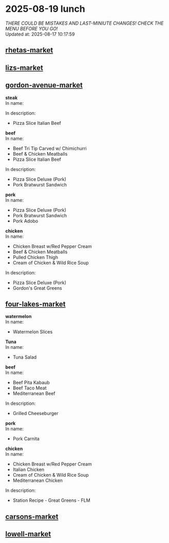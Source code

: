 # 2025-08-19 lunch  
*THERE COULD BE MISTAKES AND LAST-MINIUTE CHANGES! CHECK THE MENU BEFORE YOU GO!*  
Updated at: 2025-08-17 10:17:59  
## [rhetas-market](https://wisc-housingdining.nutrislice.com/menu/rhetas-market/lunch/2025-08-19)  
## [lizs-market](https://wisc-housingdining.nutrislice.com/menu/lizs-market/lunch/2025-08-19)  
## [gordon-avenue-market](https://wisc-housingdining.nutrislice.com/menu/gordon-avenue-market/lunch/2025-08-19)  
**steak**  
In name:   
  
In description:   
 - Pizza Slice Italian Beef  
  
**beef**  
In name:   
 - Beef Tri Tip Carved w/ Chimichurri  
 - Beef & Chicken Meatballs  
 - Pizza Slice Italian Beef  
  
In description:   
 - Pizza Slice Deluxe (Pork)  
 - Pork Bratwurst Sandwich  
  
**pork**  
In name:   
 - Pizza Slice Deluxe (Pork)  
 - Pork Bratwurst Sandwich  
 - Pork Adobo  
  
**chicken**  
In name:   
 - Chicken Breast w/Red Pepper Cream  
 - Beef & Chicken Meatballs  
 - Pulled Chicken Thigh  
 - Cream of Chicken & Wild Rice Soup  
  
In description:   
 - Pizza Slice Deluxe (Pork)  
 - Gordon's Great Greens  
  
## [four-lakes-market](https://wisc-housingdining.nutrislice.com/menu/four-lakes-market/lunch/2025-08-19)  
**watermelon**  
In name:   
 - Watermelon Slices  
  
**Tuna**  
In name:   
 - Tuna Salad  
  
**beef**  
In name:   
 - Beef Pita Kabaub  
 - Beef Taco Meat  
 - Mediterranean Beef  
  
In description:   
 - Grilled Cheeseburger  
  
**pork**  
In name:   
 - Pork Carnita  
  
**chicken**  
In name:   
 - Chicken Breast w/Red Pepper Cream  
 - Italian Chicken  
 - Cream of Chicken & Wild Rice Soup  
 - Mediterranean Chicken  
  
In description:   
 - Station Recipe - Great Greens - FLM  
  
## [carsons-market](https://wisc-housingdining.nutrislice.com/menu/carsons-market/lunch/2025-08-19)  
## [lowell-market](https://wisc-housingdining.nutrislice.com/menu/lowell-market/lunch/2025-08-19)  
  
